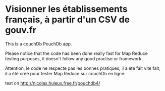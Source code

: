 # Visionner les établissements français, à partir d'un CSV de gouv.fr 

This is a couchDb PouchDb app.

Please notice that the code has been done really fast for Map Reduce testing purposes, it doesn't follow any good practise or framework.

Attention, le code ne respecte pas les bonnes pratiques, il a été fait vite fait, il a été créé pour tester Map Reduce sur couchDb en ligne.


test on http://nicolas.huleux.free.fr/pouchdb4/
